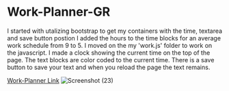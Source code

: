 # Work-Planner-GR #

I started with utalizing bootstrap to get my containers with the time, textarea and save button postion
I added the hours to the time blocks for an average work schedule from 9 to 5.
I moved on the my 'work.js' folder to work on the javascript.
I made a clock showing the current time on the top of the page.
The text blocks are color coded to the current time.
There is a save button to save your text and when you reload the page the text remains.

[Work-Planner Link](https://https://groyseth.github.io/Work-Planner-GR/ "Check it out!")
![Screenshot (23)](https://user-images.githubusercontent.com/90479839/147310361-f02b2272-1043-4668-9784-a8d5d3987fdb.png)
